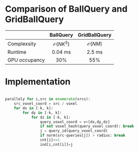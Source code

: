 # Comparison of BallQuery and GridBallQuery

|               |      BallQuery      |   GridBallQuery   |
|:--------------|:-------------------:|:-----------------:|
| Complexsity   | $\mathcal{O}(NK^3)$ | $\mathcal{O}(NM)$ |
| Runtime       |       0.04 ms       |      2.5 ms       |
| GPU occupancy |         30%         |        55%        |

# Implementation

```python

parallely for i,src in enumerate(srcs):
    src_voxel_coord = src / voxel
    for dx in [-k, k]:
        for dy in [-k, k]:
            for dz in [-k, k]:
                query_voxel_coord = v+[dx,dy,dz]
                if not voxel_hash(query_voxel_coord): break
                j = query_id(query_voxel_coord)
                if norm(src-queries[j]) > radius: break
                cnt[i]+=1
                ind[i,cnt[i]]=j
```